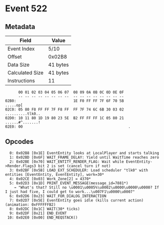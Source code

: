 # Event 522

## Metadata

| Field           | Value    |
|-----------------|----------|
| Event Index     | 5/10     |
| Offset          | 0x02B8   |
| Data Size       | 41 bytes |
| Calculated Size | 41 bytes |
| Instructions    | 11       |

```
      00 01 02 03 04 05 06 07  08 09 0A 0B 0C 0D 0E 0F
      -- -- -- -- -- -- -- --  -- -- -- -- -- -- -- --
02B0:                          1E F0 FF FF 7F 6F 70 5B          .....op[
02C0: 05 80 F8 FF FF 7F F8 FF  FF 7F 74 6C 6B 30 03 02  ..........tlk0..
02D0: 10 11 80 1D 19 80 23 5E  B2 FF FF FF 1C 05 80 21  ......#^.......!
02E0: 00                                                .               
```

## Opcodes

```
  0: 0x02B8 [0x1E] EventEntity looks at LocalPlayer and starts talking
  1: 0x02BD [0x6F] WAIT_FRAME_DELAY: Yield until WaitTime reaches zero
  2: 0x02BE [0x70] WAIT_ENTITY_RENDER_FLAG: Wait while EventEntity->Render.Flags3 bit 2 is set (cancel turn if not)
  3: 0x02BF [0x5B] LOAD_EXT_SCHEDULER: Load scheduler "tlk0" with entities [EventEntity, EventEntity], work=30*
  4: 0x02CE [0x03] Work_Zone[2] = 4370*
  5: 0x02D3 [0x1D] PRINT_EVENT_MESSAGE(message_id=7881*)
    → "What's that? Still no \u0001\u0005%\u0002\u0000\u0000\u0000? If I just had five, I could get to work...\u007F1\u0000\u0007"
  6: 0x02D6 [0x23] WAIT_FOR_DIALOG_INTERACTION
  7: 0x02D7 [0x5E] EventEntity goes idle (kills current action) (animation: 0xFFFFFFB2)
  8: 0x02DC [0x1C] WAIT(30* ticks)
  9: 0x02DF [0x21] END_EVENT
 10: 0x02E0 [0x00] END_REQSTACK()
```
